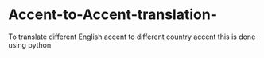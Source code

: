# Accent-to-Accent-translation-
To translate different English accent to different country accent this is done using python 
